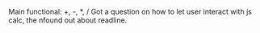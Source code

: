 Main functional: +, -, *, /
Got a question on how to let user interact with js calc, the nfound out about readline.
